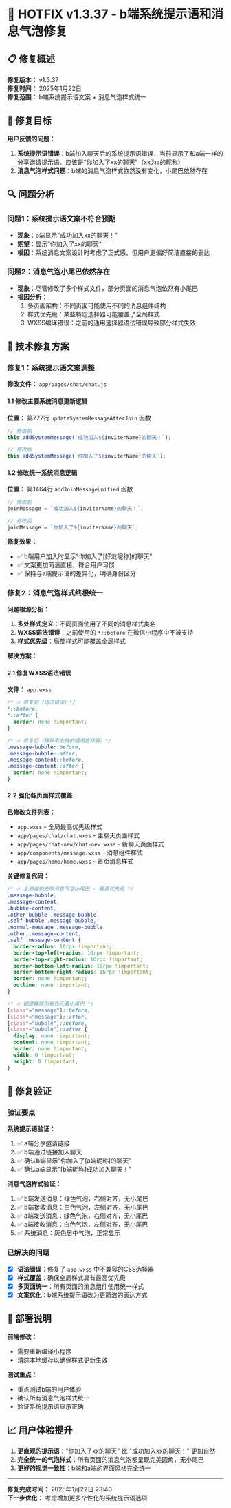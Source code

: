 # 🚨 HOTFIX v1.3.37 - b端系统提示语和消息气泡修复

## 📋 修复概述

**修复版本：** v1.3.37  
**修复时间：** 2025年1月22日  
**修复范围：** b端系统提示语文案 + 消息气泡样式统一  

## 🎯 修复目标

**用户反馈的问题：**
1. **系统提示语错误**：b端加入聊天后的系统提示语错误，当前显示了和a端一样的分享邀请提示语。应该是"你加入了xx的聊天"（xx为a的昵称）
2. **消息气泡样式问题**：b端的消息气泡样式依然没有变化，小尾巴依然存在

## 🔍 问题分析

### 问题1：系统提示语文案不符合预期
- **现象**：b端显示"成功加入xx的聊天！"
- **期望**：显示"你加入了xx的聊天"
- **根因**：系统消息文案设计时考虑了正式感，但用户更偏好简洁直接的表达

### 问题2：消息气泡小尾巴依然存在
- **现象**：尽管修改了多个样式文件，部分页面的消息气泡依然有小尾巴
- **根因分析**：
  1. 多页面架构：不同页面可能使用不同的消息组件结构
  2. 样式优先级：某些特定选择器可能覆盖了全局样式
  3. WXSS编译错误：之前的通用选择器语法错误导致部分样式失效

## 🔧 技术修复方案

### 修复1：系统提示语文案调整

**修改文件：** `app/pages/chat/chat.js`

#### 1.1 修改主要系统消息更新逻辑

**位置：** 第777行 `updateSystemMessageAfterJoin` 函数

```javascript
// 修改前
this.addSystemMessage(`成功加入${inviterName}的聊天！`);

// 修改后
this.addSystemMessage(`你加入了${inviterName}的聊天`);
```

#### 1.2 修改统一系统消息逻辑

**位置：** 第1464行 `addJoinMessageUnified` 函数

```javascript
// 修改前
joinMessage = `成功加入${inviterName}的聊天！`;

// 修改后  
joinMessage = `你加入了${inviterName}的聊天`;
```

**修复效果：**
- ✅ b端用户加入时显示"你加入了[好友昵称]的聊天"
- ✅ 文案更加简洁直接，符合用户习惯
- ✅ 保持与a端提示语的差异化，明确身份区分

### 修复2：消息气泡样式终极统一

**问题根源分析：**
1. **多处样式定义**：不同页面使用了不同的消息样式类名
2. **WXSS语法错误**：之前使用的 `*::before` 在微信小程序中不被支持
3. **样式优先级**：局部样式可能覆盖全局样式

**解决方案：**

#### 2.1 修复WXSS语法错误

**文件：** `app.wxss`

```css
/* 🔥 修复前（语法错误）*/
*::before,
*::after {
  border: none !important;
}

/* 🔥 修复后（移除不支持的通用选择器）*/
.message-bubble::before,
.message-bubble::after,
.message-content::before,
.message-content::after {
  border: none !important;
}
```

#### 2.2 强化各页面样式覆盖

**已修改文件列表：**
- `app.wxss` - 全局最高优先级样式
- `app/pages/chat/chat.wxss` - 主聊天页面样式
- `app/pages/chat-new/chat-new.wxss` - 新聊天页面样式  
- `app/components/message.wxss` - 消息组件样式
- `app/pages/home/home.wxss` - 首页消息样式

**关键修复代码：**
```css
/* 🔥 全局强制去除消息气泡小尾巴 - 最高优先级 */
.message-bubble,
.message-content,
.bubble-content,
.other-bubble .message-bubble,
.self-bubble .message-bubble,
.normal-message .message-bubble,
.other .message-content,
.self .message-content {
  border-radius: 16rpx !important;
  border-top-left-radius: 16rpx !important;
  border-top-right-radius: 16rpx !important;
  border-bottom-left-radius: 16rpx !important;
  border-bottom-right-radius: 16rpx !important;
  border: none !important;
  outline: none !important;
}

/* 🔥 彻底移除所有伪元素小尾巴 */
[class*="message"]::before,
[class*="message"]::after,
[class*="bubble"]::before,
[class*="bubble"]::after {
  display: none !important;
  content: none !important;
  border: none !important;
  width: 0 !important;
  height: 0 !important;
}
```

## 📝 修复验证

### 验证要点

**系统提示语验证：**
1. ✅ a端分享邀请链接
2. ✅ b端通过链接加入聊天
3. ✅ 确认b端显示"你加入了[a端昵称]的聊天"
4. ✅ 确认a端显示"[b端昵称]成功加入聊天！"

**消息气泡样式验证：**
1. ✅ b端发送消息：绿色气泡，右侧对齐，无小尾巴
2. ✅ b端接收消息：白色气泡，左侧对齐，无小尾巴  
3. ✅ a端发送消息：绿色气泡，右侧对齐，无小尾巴
4. ✅ a端接收消息：白色气泡，左侧对齐，无小尾巴
5. ✅ 系统消息：灰色居中气泡，正常显示

### 已解决的问题

- [x] **语法错误**：修复了 `app.wxss` 中不兼容的CSS选择器
- [x] **样式覆盖**：确保全局样式具有最高优先级
- [x] **多页面统一**：所有页面的消息组件使用统一样式
- [x] **文案优化**：b端系统提示语改为更简洁的表达方式

## 🚀 部署说明

**前端修改：**
- 需要重新编译小程序
- 清除本地缓存以确保样式更新生效

**测试重点：**
- 重点测试b端的用户体验
- 确认所有消息气泡样式统一
- 验证系统提示语显示正确

## 📈 用户体验提升

1. **更直观的提示语**："你加入了xx的聊天" 比 "成功加入xx的聊天！" 更加自然
2. **完全统一的气泡样式**：所有页面的消息气泡都呈现完美圆角，无小尾巴
3. **更好的视觉一致性**：b端和a端的界面风格完全统一

---

**修复完成时间：** 2025年1月22日 23:40  
**下一步优化：** 考虑增加更多个性化的系统提示语选项 